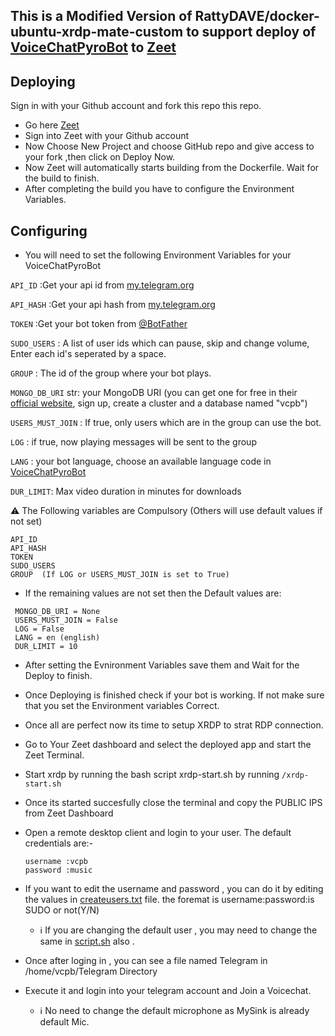 ## This is a Modified Version of  RattyDAVE/docker-ubuntu-xrdp-mate-custom to support deploy of [VoiceChatPyroBot](https://github.com/rojserbest/VoiceChatPyroBot.git) to [Zeet](https://zeet.co/)

## Deploying
Sign in with your Github account and fork this repo this repo.

* Go here [Zeet](https://zeet.co/)
* Sign into Zeet with your Github account
* Now Choose New Project and choose GitHub repo and give access to your fork ,then click on Deploy Now. 
* Now Zeet will automatically starts building from the Dockerfile. Wait for the build to finish.
* After completing the build you have to configure the Environment Variables.

## Configuring
* You will need to set the following Environment Variables for your VoiceChatPyroBot

`API_ID` :Get your api id from [my.telegram.org](https://my.telegram.org)

`API_HASH` :Get your api hash from [my.telegram.org](https://my.telegram.org)

`TOKEN` :Get your bot token from [@BotFather](https://t.me/BotFather)

`SUDO_USERS` : A list of user ids which can pause, skip and change volume, Enter each id's seperated by a space.

`GROUP` : The id of the group where your bot plays. 

`MONGO_DB_URI` str: your MongoDB URI (you can get one for free in their [official website](https://mongodb.com/), sign up, create a cluster and a database named "vcpb")

`USERS_MUST_JOIN` : If true, only users which are in the group can use the bot.

`LOG` : if true, now playing messages will be sent to the group
    
`LANG` : your bot language, choose an available language code in [VoiceChatPyroBot](https://github.com/rojserbest/VoiceChatPyroBot/tree/main/strings)

`DUR_LIMIT`: Max video duration in minutes for downloads

  ⚠️ The Following variables are Compulsory (Others will use default values if not set)
  ~~~
  API_ID
  API_HASH
  TOKEN
  SUDO_USERS
  GROUP  (If LOG or USERS_MUST_JOIN is set to True)
  ~~~
* If the remaining values are not set then the Default values are:
~~~
 MONGO_DB_URI = None
 USERS_MUST_JOIN = False
 LOG = False
 LANG = en (english)
 DUR_LIMIT = 10
~~~
* After setting the Evnironment Variables save them and Wait for the Deploy to finish.

* Once Deploying is finished check if your bot is working. If not make sure that you set the Environment variables Correct.

* Once all are perfect now its time to setup XRDP to strat RDP connection.

* Go to Your Zeet dashboard and select the deployed app and start the Zeet Terminal.

* Start xrdp by running the bash script xrdp-start.sh by running ```/xrdp-start.sh```

* Once its started succesfully close the terminal and copy the PUBLIC IPS from Zeet Dashboard
 
* Open a remote desktop client and login to your user. The default credentials are:-
  ~~~
  username :vcpb  
  password :music
  ~~~
* If you want to edit the username and password , you can do it by editing the values in [createusers.txt](https://github.com/subinps/docker-ubuntu-xrdp-mate-custom-VCPB/blob/master/createusers.txt) file. the foremat is username:password:is SUDO or not(Y/N)
  * ℹ️ If you are changing the default user , you may need to change the same in [script.sh](https://github.com/subinps/docker-ubuntu-xrdp-mate-custom-VCPB/blob/master/script.sh) also .

* Once after loging in ,  you can see a file named Telegram in  /home/vcpb/Telegram Directory 

* Execute it and login into your telegram account and Join a Voicechat.
  * ℹ️ No need to change the default microphone as MySink is already default Mic.
